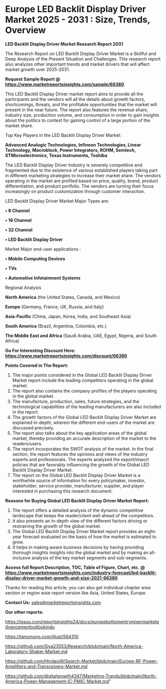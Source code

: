 # Europe LED Backlit Display Driver Market 2025 - 2031 : Size, Trends, Overview

<strong>LED Backlit Display Driver Market Research Report 2031</strong>

The Research Report on LED Backlit Display Driver Market is a Skillful and Deep Analysis of the Present Situation and Challenges. This research report also analyzes other important trends and market drivers that will affect market growth over 2025-2031.

<strong>Request Sample Report @ <a href=https://www.marketreportsinsights.com/sample/66380>https://www.marketreportsinsights.com/sample/66380</a></strong>

This LED Backlit Display Driver market report aims to provide all the participants and the vendors will all the details about growth factors, shortcomings, threats, and the profitable opportunities that the market will present in the near future. The report also features the revenue share, industry size, production volume, and consumption in order to gain insights about the politics to contest for gaining control of a large portion of the market share.

Top Key Players in the LED Backlit Display Driver Market:

<strong>Advanced Analogic Technologies, Infineon Technologies, Linear Technology, Macroblock, Power Integrators, ROHM, Semtech, STMicroelectronics, Texas Instruments, Toshiba</strong>

The LED Backlit Display Driver Industry is severely competitive and fragmented due to the existence of various established players taking part in different marketing strategies to increase their market share. The vendors operating in the market are profiled based on price, quality, brand, product differentiation, and product portfolio. The vendors are turning their focus increasingly on product customization through customer interaction.

LED Backlit Display Driver Market Major Types are:

<strong>• 8 Channel

• 16 Channel

• 32 Channel

• LED Backlit Display Driver</strong>

Market Major end-user applications :

<strong>• Mobile Computing Devices

• TVs

• Automotive Infotainment Systems</strong>

Regional Analysis

</u><strong><b>North America</b></strong> (the United States, Canada, and Mexico)

<strong><b>Europe </b></strong>(Germany, France, UK, Russia, and Italy)

<strong><b>Asia-Pacific</b></strong> (China, Japan, Korea, India, and Southeast Asia)

<strong><b>South America</b></strong> (Brazil, Argentina, Colombia, etc.)

<strong><b>The Middle East and Africa</b></strong> (Saudi Arabia, UAE, Egypt, Nigeria, and South Africa)

<strong>Go For Interesting Discount Here: <a href=https://www.marketreportsinsights.com/discount/66380>https://www.marketreportsinsights.com/discount/66380</a></strong>

<strong>Points Covered in The Report:</strong>
<ol>
  <li>The major points considered in the Global LED Backlit Display Driver Market report include the leading competitors operating in the global market.</li>
  <li>The report also contains the company profiles of the players operating in the global market.</li>
  <li>The manufacture, production, sales, future strategies, and the technological capabilities of the leading manufacturers are also included in the report.</li>
  <li>The growth factors of the Global LED Backlit Display Driver Market are explained in-depth, wherein the different end-users of the market are discussed precisely.</li>
  <li>The report also talks about the key application areas of the global market, thereby providing an accurate description of the market to the readers/users.</li>
  <li>The report incorporates the SWOT analysis of the market. In the final section, the report features the opinions and views of the industry experts and professionals. The experts analyzed the export/import policies that are favorably influencing the growth of the Global LED Backlit Display Driver Market.</li>
  <li>The report on the Global LED Backlit Display Driver Market is a worthwhile source of information for every policymaker, investor, stakeholder, service provider, manufacturer, supplier, and player interested in purchasing this research document.</li>
</ol>
<strong>Reasons for Buying Global LED Backlit Display Driver Market Report:</strong>

<ol>
  <li>The report offers a detailed analysis of the dynamic competitive landscape that keeps the reader/client well ahead of the competitors.</li>
  <li>It also presents an in-depth view of the different factors driving or restraining the growth of the global market.</li>
  <li>The Global LED Backlit Display Driver Market report provides an eight-year forecast evaluated on the basis of how the market is estimated to grow.</li>
  <li>It helps in making aware business decisions by having providing thorough insights insights into the global market and by making an all-inclusive analysis of the key market segments and sub-segments.</li>
</ol>
<strong>Access full Report Description, TOC, Table of Figure, Chart, etc. @ <a href=https://www.marketreportsinsights.com/industry-forecast/led-backlit-display-driver-market-growth-and-size-2021-66380>https://www.marketreportsinsights.com/industry-forecast/led-backlit-display-driver-market-growth-and-size-2021-66380</a></strong>


Thanks for reading this article; you can also get individual chapter wise section or region wise report version like Asia, United States, Europe.

<strong>Contact Us:</strong>
sales@marketreportsinsights.com

<strong>Our other reports:</strong>

<a href=https://issuu.com/reportsinsights24/docs/europebottomentrymixermarketadvancementoutlookindu>https://issuu.com/reportsinsights24/docs/europebottomentrymixermarketadvancementoutlookindu</a>

<a href=https://tanomuno.com/illust/564310>https://tanomuno.com/illust/564310</a>

<a href=https://github.com/Siya23553/Research/blob/main/North-America-Laboratory-Shaker-Market.md>https://github.com/Siya23553/Research/blob/main/North-America-Laboratory-Shaker-Market.md</a>

<a href=https://github.com/Hindavii9/Search-Market/blob/main/Europe-RF-Power-Amplifiers-and-Transceivers-Market.md>https://github.com/Hindavii9/Search-Market/blob/main/Europe-RF-Power-Amplifiers-and-Transceivers-Market.md</a>

<a href=https://github.com/digitalgrowth4347/Marketing-Trands/blob/main/North-America-Power-Management-IC-PMIC-Market.md>https://github.com/digitalgrowth4347/Marketing-Trands/blob/main/North-America-Power-Management-IC-PMIC-Market.md</a>"
